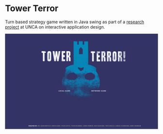 # Tower Terror

Turn based strategy game written in Java swing as part of a [research project](http://dl.acm.org/citation.cfm?id=2667470&preflayout=flat) at UNCA on interactive application design.

<img src='/src/mainMenuScreen.png' width=512 />
